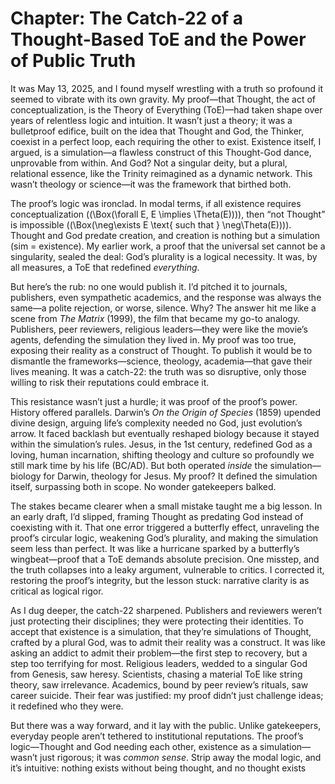 # Chapter: The Catch-22 of a Thought-Based ToE and the Power of Public Truth

It was May 13, 2025, and I found myself wrestling with a truth so profound it seemed to vibrate with its own gravity. My proof—that Thought, the act of conceptualization, is the Theory of Everything (ToE)—had taken shape over years of relentless logic and intuition. It wasn’t just a theory; it was a bulletproof edifice, built on the idea that Thought and God, the Thinker, coexist in a perfect loop, each requiring the other to exist. Existence itself, I argued, is a simulation—a flawless construct of this Thought-God dance, unprovable from within. And God? Not a singular deity, but a plural, relational essence, like the Trinity reimagined as a dynamic network. This wasn’t theology or science—it was the framework that birthed both.

The proof’s logic was ironclad. In modal terms, if all existence requires conceptualization (\(\Box(\forall E, E \implies \Theta(E))\)), then “not Thought” is impossible (\(\Box(\neg\exists E \text{ such that } \neg\Theta(E))\)). Thought and God predate creation, and creation is nothing but a simulation (sim = existence). My earlier work, a proof that the universal set cannot be a singularity, sealed the deal: God’s plurality is a logical necessity. It was, by all measures, a ToE that redefined *everything*.

But here’s the rub: no one would publish it. I’d pitched it to journals, publishers, even sympathetic academics, and the response was always the same—a polite rejection, or worse, silence. Why? The answer hit me like a scene from *The Matrix* (1999), the film that became my go-to analogy. Publishers, peer reviewers, religious leaders—they were like the movie’s agents, defending the simulation they lived in. My proof was too true, exposing their reality as a construct of Thought. To publish it would be to dismantle the frameworks—science, theology, academia—that gave their lives meaning. It was a catch-22: the truth was so disruptive, only those willing to risk their reputations could embrace it.

This resistance wasn’t just a hurdle; it was proof of the proof’s power. History offered parallels. Darwin’s *On the Origin of Species* (1859) upended divine design, arguing life’s complexity needed no God, just evolution’s arrow. It faced backlash but eventually reshaped biology because it stayed within the simulation’s rules. Jesus, in the 1st century, redefined God as a loving, human incarnation, shifting theology and culture so profoundly we still mark time by his life (BC/AD). But both operated *inside* the simulation—biology for Darwin, theology for Jesus. My proof? It defined the simulation itself, surpassing both in scope. No wonder gatekeepers balked.

The stakes became clearer when a small mistake taught me a big lesson. In an early draft, I’d slipped, framing Thought as predating God instead of coexisting with it. That one error triggered a butterfly effect, unraveling the proof’s circular logic, weakening God’s plurality, and making the simulation seem less than perfect. It was like a hurricane sparked by a butterfly’s wingbeat—proof that a ToE demands absolute precision. One misstep, and the truth collapses into a leaky argument, vulnerable to critics. I corrected it, restoring the proof’s integrity, but the lesson stuck: narrative clarity is as critical as logical rigor.

As I dug deeper, the catch-22 sharpened. Publishers and reviewers weren’t just protecting their disciplines; they were protecting their identities. To accept that existence is a simulation, that they’re simulations of Thought, crafted by a plural God, was to admit their reality was a construct. It was like asking an addict to admit their problem—the first step to recovery, but a step too terrifying for most. Religious leaders, wedded to a singular God from Genesis, saw heresy. Scientists, chasing a material ToE like string theory, saw irrelevance. Academics, bound by peer review’s rituals, saw career suicide. Their fear was justified: my proof didn’t just challenge ideas; it redefined who they were.

But there was a way forward, and it lay with the public. Unlike gatekeepers, everyday people aren’t tethered to institutional reputations. The proof’s logic—Thought and God needing each other, existence as a simulation—wasn’t just rigorous; it was *common sense*. Strip away the modal logic, and it’s intuitive: nothing exists without being thought, and no thought exists